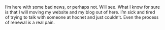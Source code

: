 I’m here with some bad news, or perhaps not. Will see. What I know for sure is that I will moving my website and my blog out of here. I’m sick and tired of trying to talk with someone at hocnet and just couldn’t. Even the process of renewal is a real pain.